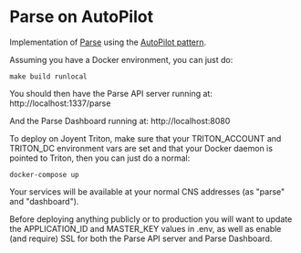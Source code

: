 # Parse on AutoPilot

Implementation of [Parse](http://parse.com/) using the [AutoPilot pattern](https://www.joyent.com/blog/app-centric-micro-orchestration).

Assuming you have a Docker environment, you can just do:

    make build runlocal

You should then have the Parse API server running at: http://localhost:1337/parse

And the Parse Dashboard running at:  http://localhost:8080

To deploy on Joyent Triton, make sure that your TRITON_ACCOUNT and TRITON_DC environment vars are set and that your Docker daemon is pointed to Triton, then you can just do a normal:

    docker-compose up

Your services will be available at your normal CNS addresses (as "parse" and "dashboard").

Before deploying anything publicly or to production you will want to update the APPLICATION_ID and MASTER_KEY values in .env, as well as enable (and require) SSL for both the Parse API server and Parse Dashboard.
